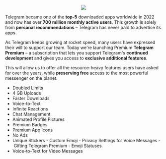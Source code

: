 <div align="center">

[<img src="https://github.com/TelegramOfficial/Premium/blob/main/assets/700M.jpeg">](qhttps://github.com/TelegramOfficial/Premium)

</div>

Telegram became one of the **top-5** downloaded apps worldwide in 2022 and now has over **700 million monthly active users**. This growth is solely from **personal recommendations** – Telegram has never paid to advertise its apps.

As Telegram keeps growing at rocket speed, many users have expressed their will to support our team. Today we're launching Premium **Telegram Premium** – a subscription that lets you support Telegram's **continued development** and gives you access to **exclusive additional features**.

This will allow us to offer all the resource-heavy features users have asked for over the years, while **preserving free** access to the most powerful messenger on the planet.


- Doubled Limits 
- 4 GB Uploads
- Faster Downloads
- Voice-to-Text
- Infinite Reactions
- Chat Management
- Animated Profile Pictures
- Premium Badges
- Premium App Icons
- No Ads
- Unique Stickers
- Custom Emoji
- Privacy Settings for Voice Messages
- Gifting Telegram Premium
- Emoji Statuses
- Voice-to-Text for Video Messages
